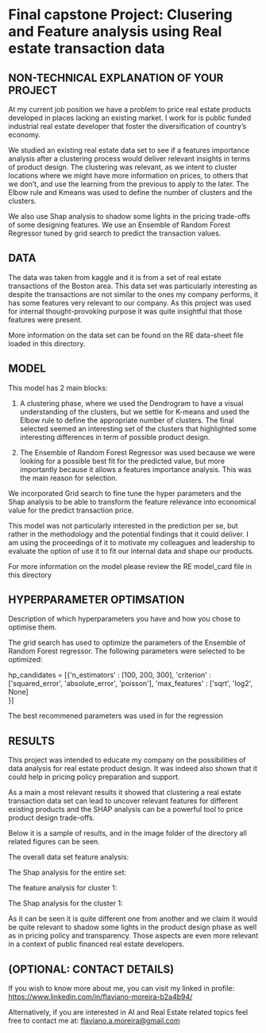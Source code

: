 # Final capstone Project: Clusering and Feature analysis using Real estate transaction data


## NON-TECHNICAL EXPLANATION OF YOUR PROJECT
At my current job position we have a problem to price real estate products developed in places lacking an existing market. I work for is public funded industrial real estate developer that foster the diversification of country’s economy.

We studied an existing real estate data set to see if a features importance analysis after a clustering process would deliver relevant insights in terms of product design. The clustering was relevant, as we intent to cluster locations where we might have more information on prices, to others that we don’t, and use the learning from the previous to apply to the later. The Elbow rule and Kmeans was used to define the number of clusters and the clusters.

We also use Shap analysis to shadow some lights in the pricing trade-offs of some designing features. We use an Ensemble of Random Forest Regressor tuned by grid search to predict the transaction values.



## DATA
The data was taken from kaggle and it is from a set of real estate transactions of the Boston area. This data set was particularly interesting as despite the transactions are not similar to the ones my company performs, it has some features very relevant to our company. As this project was used for internal thought-provoking purpose it was quite insightful that those features were present.

More information on the data set can be found on the RE data-sheet file loaded in this directory.


## MODEL 

This model has 2 main blocks:

1. A clustering phase, where we used the Dendrogram to have a visual understanding of the clusters, but we settle for K-means and used the Elbow rule to define the appropriate number of clusters. The final selected seemed an interesting set of the clusters that highlighted some interesting differences in term of possible product design.

2. The Ensemble of Random Forest Regressor was used because we were looking for a possible best fit for the predicted value, but more importantly because it allows a features importance analysis. This was the main reason for selection.

We incorporated Grid search to fine tune the hyper parameters and the Shap analysis to be able to transform the feature relevance into economical value for the predict transaction price.

This model was not particularly interested in the prediction per se, but rather in the methodology and the potential findings that it could deliver. I am using the proceedings of it to motivate my colleagues and leadership to evaluate the option of use it to fit our internal data and shape our products.

For more information on the model please review the RE model_card file in this directory



## HYPERPARAMETER OPTIMSATION
Description of which hyperparameters you have and how you chose to optimise them. 

The grid search has used to optimize the parameters of the Ensemble of Random Forest regressor. The following parameters were selected to be optimized:

hp_candidates = [{'n_estimators'      : [100, 200, 300],
                  'criterion'         : ['squared_error', 
                                         'absolute_error',
                                         'poisson'],
                  'max_features'      : ['sqrt', 
                                         'log2', 
                                          None]  
                 }]

The best recommened parameters was used in for the regression

## RESULTS

This project was intended to educate my company on the possibilities of data analysis for real estate product design. It was indeed also shown that it could help in pricing policy preparation and support.

As a main a most relevant results it showed that clustering a real estate transaction data set can lead to uncover relevant features for different existing products and the SHAP analysis can be a powerful tool to price product design trade-offs. 

Below it is a sample of results, and in the image folder of the directory all related figures can be seen. 

The overall data set feature analysis:

The Shap analysis for the entire set:

The feature analysis for cluster 1:

The Shap analysis for the cluster 1:

As it can be seen it is quite different one from another and we claim it would be quite relevant to shadow some lights in the product design phase as well as in pricing policy and transparency. Those aspects are even more relevant in a context of public financed real estate developers.



## (OPTIONAL: CONTACT DETAILS)

If you wish to know more about me, you can visit my linked in profile:
https://www.linkedin.com/in/flaviano-moreira-b2a4b94/

Alternatively, if you are interested in AI and Real Estate related topics feel free to contact me at:
flaviano.a.moreira@gmail.com
